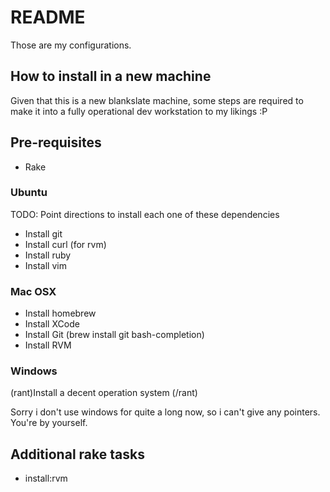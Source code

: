# README
Those are my configurations. 

## How to install in a new machine
Given that this is a new blankslate machine, some steps are required to make it into a fully operational dev workstation to my likings :P 

## Pre-requisites
  * Rake

### Ubuntu
TODO: Point directions to install each one of these dependencies 

 * Install git
 * Install curl (for rvm)
 * Install ruby 
 * Install vim 

### Mac OSX
 * Install homebrew
 * Install XCode 
 * Install Git (brew install git bash-completion) 
 * Install RVM

### Windows
(rant)Install a decent operation system (/rant) 

Sorry i don't use windows for quite a long now, so i can't give any pointers. You're by yourself.

## Additional rake tasks 

  * install:rvm 

